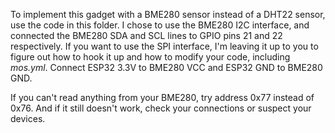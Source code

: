 To implement this gadget with a BME280 sensor instead of a DHT22 sensor, use the code in this folder.  I chose to use the BME280 I2C interface, and connected the BME280 SDA and SCL lines to GPIO pins 21 and 22 respectively.  If you want to use the SPI interface, I'm leaving it up to you to figure out how to hook it up and how to modify your code, including *mos.yml*.  Connect ESP32 3.3V to BME280 VCC and ESP32 GND to BME280 GND.

If you can't read anything from your BME280, try address 0x77 instead of 0x76.  And if it still doesn't work, check your connections or suspect your devices.
